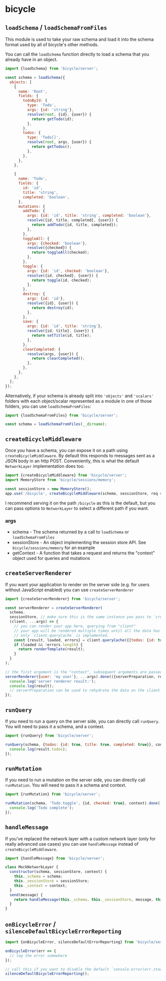 # bicycle

## `loadSchema` / `loadSchemaFromFiles`

This module is used to take your raw schema and load it into the schema format used by all of bicycle's other methods.

You can call the `loadSchema` function directly to load a schema that you already have in an object.

```js
import {loadSchema} from 'bicycle/server';

const schema = loadSchema({
  objects: [
    {
      name: 'Root',
      fields: {
        todoById: {
          type: 'Todo',
          args: {id: 'string'},
          resolve(root, {id}, {user}) {
            return getTodo(id);
          },
        },
        todos: {
          type: 'Todo[]',
          resolve(root, args, {user}) {
            return getTodos();
          },
        },
      },
    },

    {
      name: 'Todo',
      fields: {
        id: 'id',
        title: 'string',
        completed: 'boolean',
      },
      mutations: {
        addTodo: {
          args: {id: 'id', title: 'string', completed: 'boolean'},
          resolve({id, title, completed}, {user}) {
            return addTodo({id, title, completed});
          },
        },
        toggleAll: {
          args: {checked: 'boolean'},
          resolve({checked}) {
            return toggleAll(checked);
          },
        },
        toggle: {
          args: {id: 'id', checked: 'boolean'},
          resolve({id, checked}, {user}) {
            return toggle(id, checked);
          },
        },
        destroy: {
          args: {id: 'id'},
          resolve({id}, {user}) {
            return destroy(id);
          },
        },
        save: {
          args: {id: 'id', title: 'string'},
          resolve({id, title}, {user}) {
            return setTitle(id, title);
          },
        },
        clearCompleted: {
          resolve(args, {user}) {
            return clearCompleted();
          },
        },
      },
    },
  ];
});
```

Alternatively, if your schema is already split into `'objects'` and `'scalars'` folders with each object/scalar
represented as a module in one of those folders, you can use `loadSchemaFromFiles`:

```js
import {loadSchemaFromFiles} from 'bicycle/server';

const schema = loadSchemaFromFiles(__dirname);
```

## `createBicycleMiddleware`

Once you have a schema, you can expose it on a path using `createBicycleMiddleware`.  By default this responds to
messages sent as a JSON body in an http POST.  Conveniently, this is what the default `NetworkLayer` implementation
does too.

```js
import {createBicycleMiddleware} from 'bicycle/server';
import MemoryStore from 'bicycle/sessions/memory';

const sessionStore = new MemoryStore();
app.use('/bicycle', createBicycleMiddleware(schema, sessionStore, req => ({user: req.user})));
```

I recommend serving it on the path `/bicycle` as this is the default, but you can pass options to `NetworkLayer` to
select a different path if you want.

### args

 - schema - The schema returned by a call to `loadSchema` or `loadSchemaFromFiles`
 - sessionStore - An object implementing the session store API.  See `bicycle/sessions/memory` for an example
 - getContext - A function that takes a request and returns the "context" object used for queries and mutations

## `createServerRenderer`

If you want your application to render on the server side (e.g. for users without JavaScript enabled) you can use
`createServerRenderer`

```js
import {createServerRenderer} from 'bicycle/server';

const serverRenderer = createServerRenderer(
  schema,
  sessionStore, // make sure this is the same instance you pass to `createBicycleMiddleware`
  (client, ...args) => {
    // you can render your app here, querying from "client"
    // your app will be rendered multiple times until all the data has been loaded
    // only `client.queryCache` is implemented.
    const {result, loaded, errors} = client.queryCache({{todos: {id: true, title: true, completed: true}}});
    if (loaded && !errors.length) {
      return renderTemplate(result);
    }
  }
);

// the first argument is the "context", subsequent arguments are passed through to your rendering function.
serverRenderer({user: 'my user'}, ...args).done(({serverPreparation, result}) => {
  console.log('server renderer result:');
  console.log(result);
  // serverPreparation can be used to rehydrate the data on the client
});
```

## `runQuery`

If you need to run a query on the server side, you can directly call `runQuery`.  You will need to pass it a schema, and
a context.

```js
import {runQuery} from 'bicycle/server';

runQuery(schema, {todos: {id: true, title: true, completed: true}}, context).done(result => {
  console.log(result.todos);
});
```

## `runMutation`

If you need to run a mutation on the server side, you can directly call `runMutation`.  You will need to pass it a
schema and context.

```js
import {runMutation} from 'bicycle/server';

runMutation(schema, 'Todo.toggle', {id, checked: true}, context).done(() => {
  console.log('Todo complete');
});
```

## `handleMessage`

If you've replaced the network layer with a custom network layer (only for really advanced use cases) you can use
`handleMessage` instead of `createBicycleMiddleware`.

```js
import {handleMessage} from 'bicycle/server';

class MockNetworkLayer {
  constructor(schema, sessionStore, context) {
    this._schema = schema;
    this._sessionStore = sessionStore;
    this._context = context;
  }
  send(message) {
    return handleMessage(this._schema, this._sessionStore, message, this._context);
  }
}
```

## `onBicycleError` / `silenceDefaultBicycleErrorReporting`

```js
import {onBicycleError, silenceDefaultErrorReporting} from 'bicycle/server';

onBicycleError(err => {
  // log the error somewhere
});

// call this if you want to disable the default `console.error(err.stack)` reporter
silenceDefaultBicycleErrorReporting();
```
